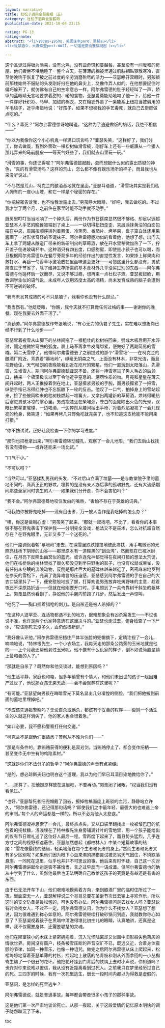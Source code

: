```yaml
---
layout: narrative
title: 杜松子酒與金髮藍眼（五）
category: 杜松子酒與金髮藍眼
publication-date: 2021-10-04 23:15

rating: PG-13
rating-note:
abstract: "<li>1930s-1950s，美國往事paro，黑幫au</li>
<li>從禁酒令、大蕭條至post-WWII，一切還是要從養貓說起（x</li>"

---
```


这个圣诞过得极为简易，没有火鸡，没有曲奇饼和蔓越莓，甚至没有一间暖和的房屋。他们疲倦不堪地睡了一整个白天，在薄薄的棉被里通过肌肤相贴驱散寒冷，直至傍晚终于恢复了被之前过度的辛劳消磨殆尽的活力——亚瑟睁开双眼时，男孩额前那缕始终不服贴的头发刚好扫在他的鼻尖上，又像作弄人似的、在他想要捉住时偏巧躲开了，就仿佛有自己的生命意志一样。阿尔弗雷德的肚子轻轻叫了一声，娇纵的蓝眼睛无言地要求着甜的、暖的食物，亚瑟爱莫能助地吻了他一下，给他一件一件穿好针织衫、马甲、加绒的棉衣，又在棉衣外裹了一条能系上纽扣当披肩用的羊毛毯子，近乎疼惜地说：“好孩子，如果不想被我的手艺毒死，就自己去厨房做点吃的。”

“什么？毒死？”阿尔弗雷德惊讶地叫道，“这种为了逃避做饭的胡话，我绝不相信——”

“你以为我像你这个小心机鬼一样满口谎言吗？”亚瑟失笑，“这样好了，我们分工，你去做饭，我到外面砍一棵松树做滑雪板，刚好车上还有一些威廉从一个猎人那儿弄来的马前腿皮——等天气好些了，我们就去山里玩一玩。”

“滑雪的事，你还记得呢？”阿尔弗雷德鼓起脸，忽而想起什么似的露出质疑的神色，“真的有滑雪场吗？这样的荒山，怎么都不像有娱乐场所的样子，而且我也从来没听说过。”

“不尽然是荒山，柯克兰的酿酒基地就在里面。”亚瑟耳语道，“滑雪场其实是我们私人拥有的一座小山坡，和它一样是个秘密的存在。”

“你把秘密告诉我，也不怕我泄露出去。”男孩睁大眼睛，“好吧，我去做吃的。不过我才学了两个月，之前住在家里时能不动手就不动手。”

厨房里叮叮当当地响了一个钟头后，两份作为节日筵席显然很不够格、却足以远超亚瑟本人手艺的晚餐被端到了桌上——一块切得扭扭歪歪、夹层涂抹黄油的白面包摆在中央，周围按顺序排列着煎蛋、冷熏肉、番茄片、烤苹果，盘子空白处还用果酱画了一对形状奇怪的圣诞袜子。阿尔弗雷德邀功似的看着他，他想了想，出门去车上拿了两罐从酿造厂带来的新研制出的草莓酒，放在开水里稍微加热了一下，拧开盖子倒进玻璃杯中。这种酒只有四五度，口感甜蜜，即使是小孩子也可以喝，而且根据阿尔弗雷德以在餐厅旁观多年的经验作出的直觉性发言，如果掺上鲜果肉和苏打水、再舀一勺香草冰激凌放在里面味道会更好——可惜这里什么都没有，男孩简直过于节省了，除了维持生存所需的基本食材外几乎没买过别的东西——阿尔弗雷德与他碰杯后一饮而尽，又说不够过瘾，想再来一点杜松子酒。亚瑟板起脸，用教训学生似的语气说，未成年人饮用浓度太高的酒精，尚未发育成熟的脑子会遭到不可逆转的破坏。

“我尚未发育成熟的可不只是脑子，我看你也没有什么顾忌。”

“我当然有。”他眨眨眼，“你瞧，我今天就不打算做任何过格的事——谢谢你的晚餐。现在我要去外面干活了。”

“真勤劳。”阿尔弗雷德故作夸张地说，“有心无力的伪君子先生，实在难以想象你已经不行到了什么地步——”

亚瑟冒着夜雪从山脚下的丛林间拖了一根粗壮的松树桩回来，劈成木板后用开水淬过，固定成微妙弯曲的弧度，裹上马革再拿牛皮绳绑紧，便做好了两副简易的雪橇。第二天雪停了，他带阿尔弗雷德去了之前提过的那个“滑雪场”——在柯克兰的酿酒厂附近，背靠着“墓地岭”，却毫无阴森之气，上面没有林木，非常光洁，而且视野绝佳，天气晴朗的夜晚能看到近在咫尺的繁星。他们一直玩到太阳落山，先滑雪，又堆雪人，期间阿尔弗雷德趁亚瑟不备，还将一捧雪塞进了男人毛衣的后领口，换来一个极深极长以至于令他近乎窒息的、惩罚性质的吻。月亮和星星在薄云间升起时，两人正推搡着倒在地上，亚瑟攥紧男孩的手腕，而男孩攥紧了一把雪，纵使手指已冻得红肿也不忘酝酿下一轮的反击。他叹了一口气，拍掉身上的雪站起来，捡了些被风吹来的枯树枝燃起一堆篝火，又拿出两罐新的草莓酒，烘烤得暖热后塞进男孩冰凉的掌心里。男孩抱膝坐在柴堆旁，苍白的面庞映出火色的光晕，双眼比繁星更璀璨，一边喝酒，一边猝然从腰间抽出手枪，对着烈焰凝视了一会儿锃亮的枪身，微笑道：“如果再烤几只野兔吃就完美了，也不知道这支枪能不能用来打猎。”

“你不妨试试，正好让我检查一下你的学习进度。”

“那你也把枪拿出来，”阿尔弗雷德转动瞳孔，观察了一会儿地形，“我们去后山找找有没有猎物——或许还能来一场比试。”

“口气不小。”

“不可以吗？”

“当然可以。”亚瑟揉乱男孩的头发，“不过后山立满了坟墓——是与教堂院子里的墓地不同的、真真正正的野坟，埋葬的是没有亲人办后事的孤魂野鬼，还有大流感期间那些全家同时丧生的人——如果我们分开走，你不会害怕吗？”

“我不会。”阿尔弗雷德蓦地咬住发白的嘴唇，“害怕不存在于英雄的词典。”

“可我怕你被野鬼吃掉——没有目击者，万一被人当作是我吃掉的怎么办？”

“噢，你这是做贼心虚！”男孩笑了起来，“那就一起找吧，不比了，看看你的本事够不够在野鬼袭击下保护我——分明完全没戏，枪法又不是巫术，怎么对抗超自然存在？在野鬼眼里，无非又多了一个送死的。”

他们一路调侃着朝“墓地岭”走去，在深雪里跌跌撞撞地彼此搀扶，用手电微弱的光照亮栈桥下阴惨的山谷——那里原本有一道黢黑的“蛆虫湾”，然而现在已被冰封住，在月亮下反照出幽冥似的蓝光。或许连鬼神都觉得在夜间打猎的想法太荒诞，他们在栈桥后的树林里找了很久都没见到半只野兔的影子，也没有松鼠或麻雀，没有任何未冬眠的流浪动物，反倒是那片巨大的墓碑林越来越近了，密密麻麻地罗列在参天的雪松下，充满了诡异难言的压迫感。亚瑟感到阿尔弗雷德的手在自己的大衣口袋里抖了一下，便安慰般地握了握，打算劝说男孩放弃吃烤野味的主意，趁着夜还不深原路折返——但就在他刚要开口时，手电照到了一具倚靠树干斜坐的躯体上。男孩显然也看到了，挣脱他的手腕向前跑了几步，然后发出一声惊叫。

“他死了——胸口插着猎枪的刺刀。是自杀还是被人杀掉的？”

“在这种人迹罕至、连活物都遇不到的地方，很难想象会有凶杀案发生——不过也说不准，也许是两个仇家特意选在这里决斗的。”亚瑟也走过去，俯身检查了一下尸体，“应该刚死去没多久，血仍然很新鲜。”

“我好像认识他。”阿尔弗雷德把挡住尸体半张脸的兜帽摘下，定睛注视了一会儿，喃喃地说，“特林根先生，一个小农场主，我每天走的那条公路旁的玉米地就是他的——上个月我还帮他剥过玉米呢。他不像有什么仇家的样子，倒不如说简直是镇上最和善的人了。”

“那就是自杀了？既然你和他交谈过，能想到原因吗？”

“他生活平静，家庭也和睦，但多年前曾有个情人，和他们未出世的孩子一起因难产过世了，他说那女孩无亲无故——会不会就葬在这里呢？”

“有可能。”亚瑟望向男孩在晦暗雪光下莫名显出几分凄惶的侧脸，“我们把他搬到前面的墓地里埋掉吧。”

“不应该先通报警察吗？无论自杀或他杀，都该有个妥善的程序——否则一个活生生的人就这样消失了，他的家人也会很着急。”

“如非必要，我不愿和警察打任何交道。”

“柯克兰不是跟他们很熟悉？警察从不难为你们——”

“那是有条件的。靠贿赂获得的便利是双刃剑，当贿赂停止了，都会变作把柄——甚至变作无中生有的构陷素材。”

“这就是你们不法分子的哲学？“阿尔弗雷德的声音有点紧绷。

“是的，想必琼斯夫妇也明白这个道理，我以为他们早已耳濡目染地教给你了。”

“……那算了，把他照原样放在这里吧，不要再动。”男孩闭了闭眼，“权当我们没有看见过。”

“也好。”亚瑟帮死者把兜帽戴了回去，擦掉枯槁面庞上斑驳的血污，静静站立许久，“阿尔弗雷德，还记得那句话吗？‘即使我们之中最年轻、最强大的也难逃上帝的审判。’每个人的命运都是一样的，所以不必为他人太悲哀。”

阿尔弗雷德凝神思索了一会儿，最终点点头，又从口袋里翻找出一枚被皱巴巴的纸包着的拐杖糖，浅浅埋在了特林根先生身旁铺满针叶的雪地里，用一个孩子能给出的仅有节日赠礼送了这位好人最后一程。雪再度下起来了，而且势头猛烈，几乎连方寸之间的视野都遮蔽住。亚瑟忽然想起《都柏林人》中某个短篇故事的结尾：“雪花像最终的结局，轻柔地落在每个生者和死者的身上。”然而生者和死者又有多少区别呢？如果他们因为眼下心血来潮的捕猎尝试被恶劣天气困住，不慎跌落悬崖、一同死在这里，似乎也并非不可思议的事。他后来有时怀疑，自己这一次对阿尔弗雷德讲起命运是否不甚恰当，言之过早反而一语成谶。但阿尔弗雷德也的确从中学到了什么，虽然他最后也无法明确自己教给这孩子的究竟是有益还是有害的东西。

由于已无法开车下山，他们艰难地摸索着方向，来到酿酒厂里的临时住所过了一夜。里面空无一人，亚瑟解释说三个哥哥总要在圣诞节次日去镇上寻欢作乐，所以这时的安全防备是最松懈的，可也没有办法。阿尔弗雷德问是去找女人吗？亚瑟说有时会找女人，不过不一定。阿尔弗雷德又问，你为什么不找女人？亚瑟想了想说，因为很难遇到称心如意的。阿尔弗雷德继续打破砂锅问到底，我就教你称心如意了？亚瑟凝视着孩子在黑暗中清澈得堪比初生儿的眼睛，认真地讲，还真是这样，我不仅需要身体，还需要聪慧的灵魂。

他们在陋室狭小的木床上紧密拥抱着，沉入光怪陆离却又似画中旧影般失色落灰的情欲世界。房间没有窗户，枝条被雪压断的声音空旷不已，既远又近，合着身体震颤的节律，如同一种音乐，也像一种诅咒。做完之后阿尔弗雷德从床上爬起来，松松垮垮地穿着亚瑟单薄的衬衫，捡起地上散落的冬青枝和刚从外面拿回的一小丛槲寄生编了一个很丑的花环。他把花环挂到门背后的铁钩上去时小声说，你知道吗？也许对你来说难以置信，我从没有近距离看到过死人。之前我只在梦里经历过自己的死。三四岁的时候，我有一次死里逃生，很长一段时间内都以为得救是虚假的。

亚瑟问，是怎样的死里逃生？

阿尔弗雷德说，就是普通事故。每年都会带走很多小孩子的那种事故。

这是他们第一次严肃地谈论死亡。从那一夜起，关于这段爱情的记忆原本明快的调子陡然暗沉了下来。

tbc
